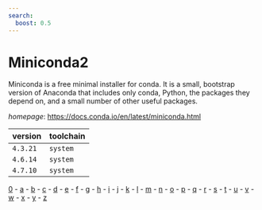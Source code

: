 ```yaml
---
search:
  boost: 0.5
---
```

# Miniconda2

Miniconda is a free minimal installer for conda. It is a small,  bootstrap version of Anaconda that includes only conda, Python, the packages they  depend on, and a small number of other useful packages.

*homepage*: <https://docs.conda.io/en/latest/miniconda.html>

version | toolchain
--------|----------
``4.3.21`` | ``system``
``4.6.14`` | ``system``
``4.7.10`` | ``system``

[0](../0/index.md) - [a](../a/index.md) - [b](../b/index.md) - [c](../c/index.md) - [d](../d/index.md) - [e](../e/index.md) - [f](../f/index.md) - [g](../g/index.md) - [h](../h/index.md) - [i](../i/index.md) - [j](../j/index.md) - [k](../k/index.md) - [l](../l/index.md) - [m](../m/index.md) - [n](../n/index.md) - [o](../o/index.md) - [p](../p/index.md) - [q](../q/index.md) - [r](../r/index.md) - [s](../s/index.md) - [t](../t/index.md) - [u](../u/index.md) - [v](../v/index.md) - [w](../w/index.md) - [x](../x/index.md) - [y](../y/index.md) - [z](../z/index.md)

